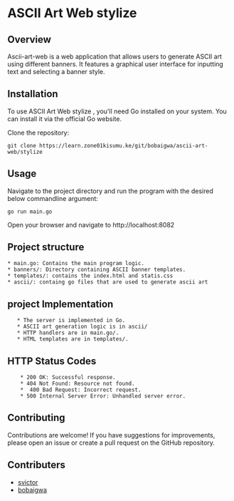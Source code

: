 # ASCII Art Web stylize

## Overview
Ascii-art-web is a web application that allows users to generate ASCII art using different banners. It features a graphical user interface for inputting text and selecting a banner style.

## Installation
To use ASCII Art Web stylize , you'll need Go installed on your system. You can install it via the official Go website.

Clone the repository:
```
git clone https://learn.zone01kisumu.ke/git/bobaigwa/ascii-art-web/stylize
```
## Usage
Navigate to the project directory and run the program with the desired below commandline argument:
```
go run main.go
```
Open your browser and navigate to http://localhost:8082


## Project structure
```
* main.go: Contains the main program logic.
* banners/: Directory containing ASCII banner templates.
* templates/: contains the index.html and statis.css
* ascii/: containg go files that are used to generate ascii art
``` 

 ## project Implementation
```
   * The server is implemented in Go.
   * ASCII art generation logic is in ascii/
   * HTTP handlers are in main.go/.
   * HTML templates are in templates/.
```

  ## HTTP Status Codes
```
    * 200 OK: Successful response.
    * 404 Not Found: Resource not found.
    *  400 Bad Request: Incorrect request.
    * 500 Internal Server Error: Unhandled server error.
```

## Contributing
Contributions are welcome! If you have suggestions for improvements, please open an issue or create a pull request on the GitHub repository.


## Contributers
* [svictor](https://learn.zone01kisumu.ke/git/svictor)
* [bobaigwa](https://learn.zone01kisumu.ke/git/bobaigwa)
